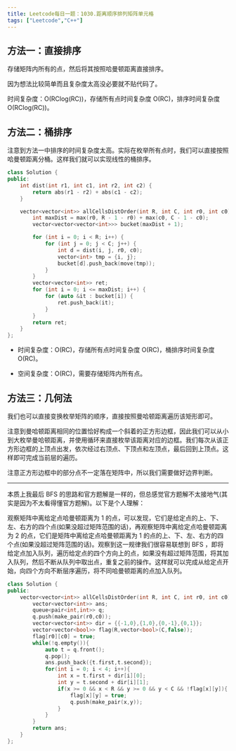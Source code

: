 ```yaml
---
title: Leetcode每日一题：1030.距离顺序排列矩阵单元格
tags: ["Leetcode","C++"]
---
```


## 方法一：直接排序

存储矩阵内所有的点，然后将其按照哈曼顿距离直接排序。

因为想法比较简单而且复杂度太高没必要就不贴代码了。

时间复杂度：O(RClog(RC))，存储所有点时间复杂度 O(RC)，排序时间复杂度 O(RClog(RC))。

## 方法二：桶排序

注意到方法一中排序的时间复杂度太高。实际在枚举所有点时，我们可以直接按照哈曼顿距离分桶。这样我们就可以实现线性的桶排序。

~~~c++
class Solution {
public:
    int dist(int r1, int c1, int r2, int c2) {
        return abs(r1 - r2) + abs(c1 - c2);
    }

    vector<vector<int>> allCellsDistOrder(int R, int C, int r0, int c0) {
        int maxDist = max(r0, R - 1 - r0) + max(c0, C - 1 - c0);
        vector<vector<vector<int>>> bucket(maxDist + 1);

        for (int i = 0; i < R; i++) {
            for (int j = 0; j < C; j++) {
                int d = dist(i, j, r0, c0);
                vector<int> tmp = {i, j};
                bucket[d].push_back(move(tmp));
            }
        }
        vector<vector<int>> ret;
        for (int i = 0; i <= maxDist; i++) {
            for (auto &it : bucket[i]) {
                ret.push_back(it);
            }
        }
        return ret;
    }
};
~~~

* 时间复杂度：O(RC)，存储所有点时间复杂度 O(RC)，桶排序时间复杂度 O(RC)。

* 空间复杂度：O(RC)，需要存储矩阵内所有点。

## 方法三：几何法

我们也可以直接变换枚举矩阵的顺序，直接按照曼哈顿距离遍历该矩形即可。

注意到曼哈顿距离相同的位置恰好构成一个斜着的正方形边框，因此我们可以从小到大枚举曼哈顿距离，并使用循环来直接枚举该距离对应的边框。我们每次从该正方形边框的上顶点出发，依次经过右顶点、下顶点和左顶点，最后回到上顶点。这样即可完成当前层的遍历。

注意正方形边框中的部分点不一定落在矩阵中，所以我们需要做好边界判断。

***

本质上我最后 BFS 的思路和官方题解是一样的，但总感觉官方题解不太接地气(其实是因为不太看得懂官方题解)。以下是个人理解：

观察矩阵中离给定点哈曼顿距离为 1 的点，可以发现，它们是给定点的上、下、左、右方的四个点(如果没超过矩阵范围的话)，再观察矩阵中离给定点哈曼顿距离为 2 的点，它们是矩阵中离给定点哈曼顿距离为 1 的点的上、下、左、右方的四个点(如果没超过矩阵范围的话)。观察到这一规律我们很容易联想到 BFS ，即将给定点加入队列，遍历给定点的四个方向上的点，如果没有超过矩阵范围，将其加入队列，然后不断从队列中取出点，重复之前的操作。这样就可以完成从给定点开始，向四个方向不断层序遍历，将不同哈曼顿距离的点加入队列。

~~~c++
class Solution {
public:
    vector<vector<int>> allCellsDistOrder(int R, int C, int r0, int c0) {
        vector<vector<int>> ans;
        queue<pair<int,int>> q;
        q.push(make_pair(r0,c0));
        vector<vector<int>> dir = {{-1,0},{1,0},{0,-1},{0,1}};
        vector<vector<bool>> flag(R,vector<bool>(C,false));
        flag[r0][c0] = true;
        while(!q.empty()){
            auto t = q.front();
            q.pop();
            ans.push_back({t.first,t.second});
            for(int i = 0; i < 4; i++){
                int x = t.first + dir[i][0];
                int y = t.second + dir[i][1];
                if(x >= 0 && x < R && y >= 0 && y < C && !flag[x][y]){
                    flag[x][y] = true;
                    q.push(make_pair(x,y));
                }
            }
        }
        return ans;
    }
};
~~~

